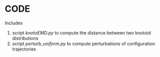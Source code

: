 # CODE

Includes
1. script *knotoEMD.py* to compute the distance between two knotoid distributions
2. script *perturb_uniform.py* to compute perturbations of configuration trajectories